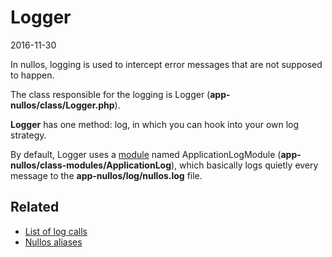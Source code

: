 Logger
===============
2016-11-30



In nullos, logging is used to intercept error messages that are not supposed to happen.


The class responsible for the logging is Logger (**app-nullos/class/Logger.php**).


**Logger** has one method: log, in which you can hook into your own log strategy.

By default, Logger uses a [module](https://github.com/lingtalfi/nullos-admin/tree/master/doc/official/modules.md) named ApplicationLogModule (**app-nullos/class-modules/ApplicationLog**), which basically
logs quietly every message to the **app-nullos/log/nullos.log** file.




Related
-------------
- [List of log calls](https://github.com/lingtalfi/nullos-admin/tree/master/doc/official/core-concepts/logger/list-of-log-calls.md)
- [Nullos aliases](https://github.com/lingtalfi/nullos-admin/tree/master/doc/bonus/nullos-aliases.md)